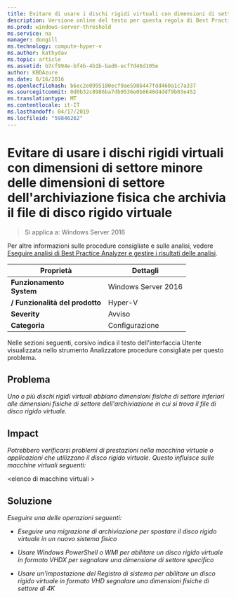 ```yaml
---
title: Evitare di usare i dischi rigidi virtuali con dimensioni di settore minore delle dimensioni di settore dell'archiviazione fisica che archivia il file di disco rigido virtuale
description: Versione online del testo per questa regola di Best Practices Analyzer.
ms.prod: windows-server-threshold
ms.service: na
manager: dongill
ms.technology: compute-hyper-v
ms.author: kathydav
ms.topic: article
ms.assetid: b7cf994e-bf4b-4b1b-bad6-ecf7d46d105e
author: KBDAzure
ms.date: 8/16/2016
ms.openlocfilehash: b6ec2e0995180ecf9ae5986447fdd460a1c7a337
ms.sourcegitcommit: 0d0b32c8986ba7db9536e0b8648d4ddf9b03e452
ms.translationtype: MT
ms.contentlocale: it-IT
ms.lasthandoff: 04/17/2019
ms.locfileid: "59846262"
---
```

# <a name="avoid-using-virtual-hard-disks-with-a-sector-size-less-than-the-sector-size-of-the-physical-storage-that-stores-the-virtual-hard-disk-file"></a>Evitare di usare i dischi rigidi virtuali con dimensioni di settore minore delle dimensioni di settore dell'archiviazione fisica che archivia il file di disco rigido virtuale

>Si applica a: Windows Server 2016

Per altre informazioni sulle procedure consigliate e sulle analisi, vedere [Eseguire analisi di Best Practice Analyzer e gestire i risultati delle analisi](https://go.microsoft.com/fwlink/p/?LinkID=223177).  
  
|Proprietà|Dettagli|  
|-|-|  
|**Funzionamento** <br />**System**|Windows Server 2016|  
|**/ Funzionalità del prodotto**|Hyper-V|  
|**Severity**|Avviso|  
|**Categoria**|Configurazione|  
  
Nelle sezioni seguenti, corsivo indica il testo dell'interfaccia Utente visualizzata nello strumento Analizzatore procedure consigliate per questo problema.  
  
## <a name="issue"></a>**Problema**  
*Uno o più dischi rigidi virtuali abbiano dimensioni fisiche di settore inferiori alle dimensioni fisiche di settore dell'archiviazione in cui si trova il file di disco rigido virtuale.*  
  
## <a name="impact"></a>**Impact**  
*Potrebbero verificarsi problemi di prestazioni nella macchina virtuale o applicazioni che utilizzano il disco rigido virtuale. Questo influisce sulle macchine virtuali seguenti:*  
  
\<elenco di macchine virtuali >  
  
## <a name="resolution"></a>**Soluzione**  
*Eseguire una delle operazioni seguenti:*  
  
-   *Eseguire una migrazione di archiviazione per spostare il disco rigido virtuale in un nuovo sistema fisico*  
  
-   *Usare Windows PowerShell o WMI per abilitare un disco rigido virtuale in formato VHDX per segnalare una dimensione di settore specifico*  
  
-   *Usare un'impostazione del Registro di sistema per abilitare un disco rigido virtuale in formato VHD segnalare una dimensioni fisiche di settore di 4K*  
  


